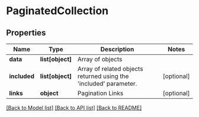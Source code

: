 # PaginatedCollection

## Properties
Name | Type | Description | Notes
------------ | ------------- | ------------- | -------------
**data** | **list[object]** | Array of objects | 
**included** | **list[object]** | Array of related objects returned using the &#39;included&#39; parameter. | [optional] 
**links** | **object** | Pagination Links | [optional] 

[[Back to Model list]](../README.md#documentation-for-models) [[Back to API list]](../README.md#documentation-for-api-endpoints) [[Back to README]](../README.md)


